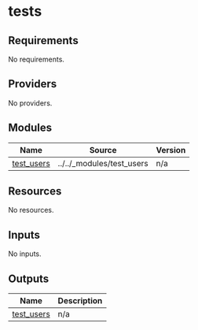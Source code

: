# tests

<!-- BEGIN_TF_DOCS -->
## Requirements

No requirements.

## Providers

No providers.

## Modules

| Name | Source | Version |
|------|--------|---------|
| <a name="module_test_users"></a> [test\_users](#module\_test\_users) | ../../_modules/test_users | n/a |

## Resources

No resources.

## Inputs

No inputs.

## Outputs

| Name | Description |
|------|-------------|
| <a name="output_test_users"></a> [test\_users](#output\_test\_users) | n/a |
<!-- END_TF_DOCS -->
